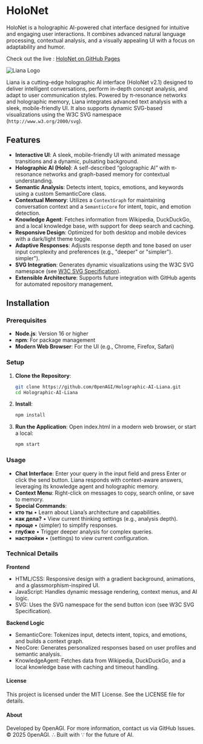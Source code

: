 # **HoloNet**


HoloNet is a holographic AI-powered chat interface designed for intuitive and engaging user interactions. It combines advanced natural language processing, contextual analysis, and a visually appealing UI with a focus on adaptability and humor.

Check out the live : [HoloNet on GitHub Pages](https://0penagi.github.io/holographic-ai-liana/)  

![Liana Logo](https://github.com/user-attachments/assets/3ff22b3e-d71c-494a-90b8-b6fcefa5fd94)


Liana is a cutting-edge holographic AI interface (HoloNet v2.1) designed to deliver intelligent conversations, perform in-depth concept analysis, and adapt to user communication styles. Powered by π-resonance networks and holographic memory, Liana integrates advanced text analysis with a sleek, mobile-friendly UI. It also supports dynamic SVG-based visualizations using the W3C SVG namespace (`http://www.w3.org/2000/svg`).

## Features

- **Interactive UI**: A sleek, mobile-friendly UI with animated message transitions and a dynamic, pulsating background.
- **Holographic AI (Holo)**: A self-described “golographic AI” with π-resonance networks and graph-based memory for contextual understanding.
- **Semantic Analysis**: Detects intent, topics, emotions, and keywords using a custom SemanticCore class.
- **Contextual Memory**: Utilizes a `ContextGraph` for maintaining conversation context and a `SemanticCore` for intent, topic, and emotion detection.
- **Knowledge Agent**: Fetches information from Wikipedia, DuckDuckGo, and a local knowledge base, with support for deep search and caching.
- **Responsive Design**: Optimized for both desktop and mobile devices with a dark/light theme toggle.
- **Adaptive Responses**: Adjusts response depth and tone based on user input complexity and preferences (e.g., "deeper" or "simpler").
simpler").
- **SVG Integration**: Generates dynamic visualizations using the W3C SVG namespace (see [W3C SVG Specification](https://www.w3.org/TR/SVG/)).
- **Extensible Architecture**: Supports future integration with GitHub agents for automated repository management.



## Installation

### Prerequisites

- **Node.js**: Version 16 or higher
- **npm**: For package management
- **Modern Web Browser**: For the UI (e.g., Chrome, Firefox, Safari)

### Setup

1. **Clone the Repository**:
   ```bash
   git clone https://github.com/0penAGI/Holographic-AI-Liana.git
   cd Holographic-AI-Liana

2. **Install**:
   ```bash
   npm install
   
3. **Run the Application**:
   Open index.html in a modern web browser, or start a local:
   ```bash
   npm start

### Usage

- **Chat Interface**: Enter your query in the input field and press Enter or click the send button. Liana responds with context-aware answers, leveraging its knowledge agent and holographic memory.
- **Context Menu**: Right-click on messages to copy, search online, or save to memory.
- **Special Commands**:
- **кто ты** • Learn about Liana’s architecture and capabilities.
- **как дела?** • View current thinking settings (e.g., analysis depth).
- **проще** • (simpler) to simplify responses.
- **глубже** • Trigger deeper analysis for complex queries.
- **настройки** • (settings) to view current configuration.

### Technical Details

**Frontend**

- HTML/CSS: Responsive design with a gradient background, animations, and a glassmorphism-inspired UI.
- JavaScript: Handles dynamic message rendering, context menus, and AI logic.
- SVG: Uses the SVG namespace for the send button icon (see W3C SVG Specification).

**Backend Logic**

- SemanticCore: Tokenizes input, detects intent, topics, and emotions, and builds a context graph.
- NeoCore: Generates personalized responses based on user profiles and semantic analysis.
- KnowledgeAgent: Fetches data from Wikipedia, DuckDuckGo, and a local knowledge base with caching and timeout handling.

#### License
This project is licensed under the MIT License. See the LICENSE file for details.
#### About
Developed by 0penAGI. For more information, contact us via GitHub Issues.
© 2025 0penAGI. ∴ Built with ∵ for the future of AI.
